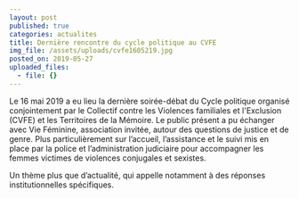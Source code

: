 ```yaml
---
layout: post
published: true
categories: actualites
title: Dernière rencontre du cycle politique au CVFE
img_file: /assets/uploads/cvfe1605219.jpg
posted_on: 2019-05-27
uploaded_files:
  - file: {}
---
```

Le 16 mai 2019 a eu lieu la dernière soirée-débat du Cycle politique organisé conjointement par le Collectif contre les Violences familiales et l'Exclusion (CVFE) et les Territoires de la Mémoire. Le public présent a pu échanger avec Vie Féminine, association invitée, autour des questions de justice et de genre. Plus particulièrement sur l’accueil, l’assistance et le suivi mis en place par la police et l’administration judiciaire pour accompagner les femmes victimes de violences conjugales et sexistes. 

Un thème plus que d’actualité, qui appelle notamment à des réponses institutionnelles spécifiques.
